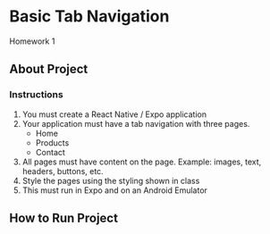 # Basic Tab Navigation

Homework 1

## About Project

### Instructions

1. You must create a React Native / Expo application
2. Your application must have a tab navigation with three pages.
   - Home
   - Products
   - Contact
3. All pages must have content on the page. Example: images, text, headers, buttons, etc.
4. Style the pages using the styling shown in class
5. This must run in Expo and on an Android Emulator

## How to Run Project
